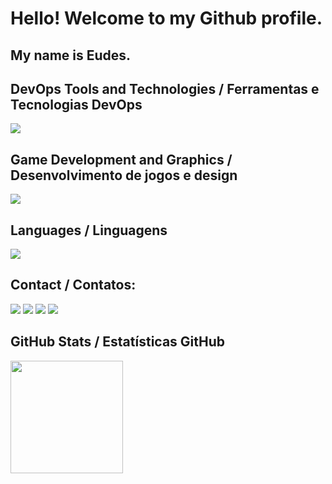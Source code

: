 <!--- # Hello! Welcome to my Github profile.
## README under construction --->
<!--- &nbsp;&nbsp;&nbsp;<img src="https://cdn.jsdelivr.net/gh/devicons/devicon@latest/icons/bash/bash-original.svg" width="40" height="40"/> --->

# Hello! Welcome to my Github profile.
## My name is Eudes.

<!--- - 👀 I’m interested in Console, Web and Game Development
- 🌱 I’m currently learning DevOps, Web and Game Development. The art is never fully learned.
- 😄 Pronouns: He
- ⚡ Fun fact: I like to draw and paint  --->
  
## DevOps Tools and Technologies / Ferramentas e Tecnologias DevOps
<a href="https://skillicons.dev">
  <img src="https://skillicons.dev/icons?i=git,dotnet,docker,kubernetes,nginx,linux,vscode,mongodb,postgres" />
</a>
  
## Game Development and Graphics / Desenvolvimento de jogos e design
<a href="https://skillicons.dev">
  <img src="https://skillicons.dev/icons?i=unity,godot,photoshop,blender" />
</a>

## Languages / Linguagens
<a href="https://skillicons.dev">
  <img src="https://skillicons.dev/icons?i=cs,go,python,bash" />
</a>

## Contact / Contatos:

<div>
<a href = "mailto:eudes.jss92@gmail.com"><img loading="lazy" src="https://img.shields.io/badge/Gmail-D14836?style=for-the-badge&logo=gmail&logoColor=white"></a>
<a href="https://www.linkedin.com/in/eudes-souza-528464293/" target="_blank"><img loading="lazy" src="https://img.shields.io/badge/-LinkedIn-%230077B5?style=for-the-badge&logo=linkedin&logoColor=white"></a>
<a href="https://sseudes.itch.io/" target="_blank"><img loading="lazy" src="https://img.shields.io/badge/itch.io-%23fa5c5c?style=for-the-badge&logo=itchdotio&logoColor=white"></a>
<a href="https://www.youtube.com/@sseudes" target="_blank"><img loading="lazy" src="https://img.shields.io/badge/YouTube-FF0000?style=for-the-badge&logo=youtube&logoColor=white"></a>
</div>

## GitHub Stats / Estatísticas GitHub

<div>
<a href="https://github.com/sseudes108">
<img loading="lazy" height="180em" src="https://github-readme-stats.vercel.app/api/top-langs/?username=sseudes108&layout=compact&langs_count=7&theme=dracula"/>
</div>
